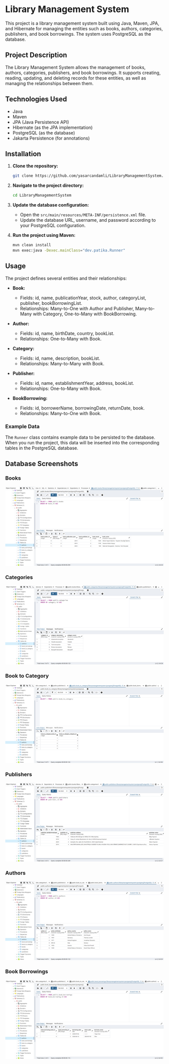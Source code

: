 # Library Management System

This project is a library management system built using Java, Maven, JPA, and Hibernate for managing the entities such as books, authors, categories, publishers, and book borrowings. The system uses PostgreSQL as the database.

## Project Description

The Library Management System allows the management of books, authors, categories, publishers, and book borrowings. It supports creating, reading, updating, and deleting records for these entities, as well as managing the relationships between them.

## Technologies Used

- Java
- Maven
- JPA (Java Persistence API)
- Hibernate (as the JPA implementation)
- PostgreSQL (as the database)
- Jakarta Persistence (for annotations)

## Installation

1. **Clone the repository:**
    ```sh
    git clone https://github.com/yasarcandamli/LibraryManagementSystem.git
    ```

2. **Navigate to the project directory:**
    ```sh
    cd LibraryManagementSystem
    ```

3. **Update the database configuration:**
    - Open the `src/main/resources/META-INF/persistence.xml` file.
    - Update the database URL, username, and password according to your PostgreSQL configuration.

4. **Run the project using Maven:**
    ```sh
    mvn clean install
    mvn exec:java -Dexec.mainClass="dev.patika.Runner"
    ```

## Usage

The project defines several entities and their relationships:

- **Book:**
    - Fields: id, name, publicationYear, stock, author, categoryList, publisher, bookBorrowingList.
    - Relationships: Many-to-One with Author and Publisher, Many-to-Many with Category, One-to-Many with BookBorrowing.

- **Author:**
    - Fields: id, name, birthDate, country, bookList.
    - Relationships: One-to-Many with Book.

- **Category:**
    - Fields: id, name, description, bookList.
    - Relationships: Many-to-Many with Book.

- **Publisher:**
    - Fields: id, name, establishmentYear, address, bookList.
    - Relationships: One-to-Many with Book.

- **BookBorrowing:**
    - Fields: id, borrowerName, borrowingDate, returnDate, book.
    - Relationships: Many-to-One with Book.

### Example Data

The `Runner` class contains example data to be persisted to the database. When you run the project, this data will be inserted into the corresponding tables in the PostgreSQL database.

## Database Screenshots
### Books
![img.png](img.png)

### Categories
![img_1.png](img_1.png)

### Book to Category
![img_3.png](img_3.png)

### Publishers
![img_2.png](img_2.png)

### Authors
![img_4.png](img_4.png)

### Book Borrowings
![img_5.png](img_5.png)